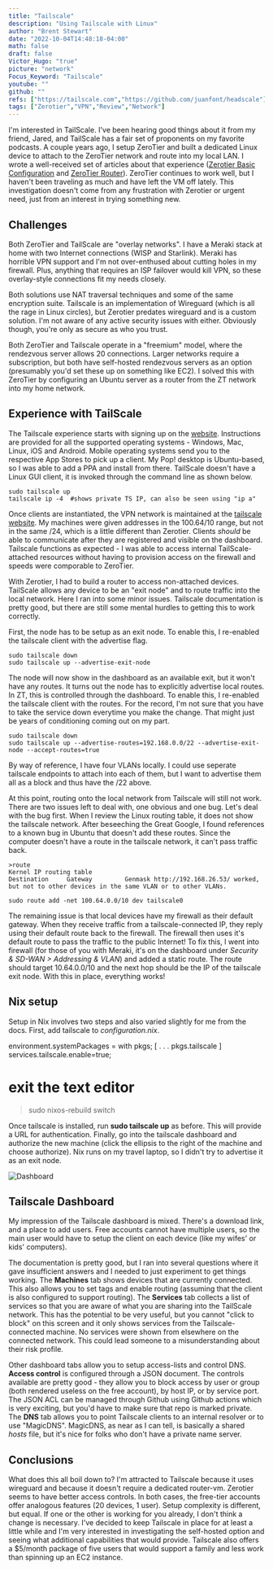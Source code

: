 ```yaml
---
title: "Tailscale"
description: "Using Tailscale with Linux"
author: "Brent Stewart"
date: "2022-10-04T14:48:18-04:00"
math: false
draft: false
Victor_Hugo: "true"
picture: "network"
Focus_Keyword: "Tailscale"
youtube: ""
github: ""
refs: ["https://tailscale.com","https://github.com/juanfont/headscale"]
tags: ["Zerotier","VPN","Review","Network"]
---
```

I'm interested in TailScale.  I've been hearing good things about it from my friend, Jared, and TailScale has a fair set of proponents on my favorite podcasts.  A couple years ago, I setup ZeroTier and built a dedicated Linux device to attach to the ZeroTier network and route into my local LAN.  I wrote a well-received set of articles about that experience ([Zerotier Basic Configuration](/posts/201027_zerotier/) and [ZeroTier Router](/posts/201027_zerotierrouter/)).  ZeroTier continues to work well, but I haven't been traveling as much and have left the VM off lately.  This investigation doesn't come from any frustration with Zerotier or urgent need, just from an interest in trying something new.

## Challenges
Both ZeroTier and TailScale are "overlay networks".  I have a Meraki stack at home with two Internet connections (WISP and Starlink).  Meraki has horrible VPN support and I'm not over-enthused about cutting holes in my firewall.  Plus, anything that requires an ISP failover would kill VPN, so these overlay-style connections fit my needs closely.

Both solutions use NAT traversal techniques and some of the same encryption suite.  Tailscale is an implementation of Wireguard (which is all the rage in Linux circles), but Zerotier predates wireguard and is a custom solution.  I'm not aware of any active security issues with either.  Obviously though, you're only as secure as who you trust.

Both ZeroTier and Tailscale operate in a "freemium" model, where the rendezvous server allows 20 connections.  Larger networks require a subscription, but both have self-hosted rendezvous servers as an option (presumably you'd set these up on something like EC2). I solved this with ZeroTier by configuring an Ubuntu server as a router from the ZT network into my home network.

## Experience with TailScale
The Tailscale experience starts with signing up on the [website](https://tailscale.com).  Instructions are provided for all the supported operating systems - Windows, Mac, Linux, iOS and Android.  Mobile operating systems send you to the respective App Stores to pick up a client.  My Pop! desktop is Ubuntu-based, so I was able to add a PPA and install from there.  TailScale doesn't have a Linux GUI client, it is invoked through the command line as shown below.

    sudo tailscale up 
    tailscale ip -4  #shows private TS IP, can also be seen using "ip a"

Once clients are instantiated, the VPN network is maintained at the [tailscale website](https://tailscale.com).  My machines were given addresses in the 100.64/10 range, but not in the same /24, which is a little different than Zerotier.  Clients _should_ be able to communicate after they are registered and visible on the dashboard.  Tailscale functions as expected - I was able to access internal TailScale-attached resources without having to provision access on the firewall and speeds were comporable to ZeroTier.  

With Zerotier, I had to build a router to access non-attached devices.  TailScale allows any device to be an "exit node" and to route traffic into the local network.  Here I ran into some minor issues.  Tailscale documentation is pretty good, but there are still some mental hurdles to getting this to work correctly.

First, the node has to be setup as an exit node.  To enable this, I re-enabled the tailscale client with the advertise flag.

    sudo tailscale down
    sudo tailscale up --advertise-exit-node 
    
The node will now show in the dashboard as an available exit, but it won't have any routes.  It turns out the node has to explicitly advertise local routes.  In ZT, this is controlled through the dashboard.  To enable this, I re-enabled the tailscale client with the routes.  For the record, I'm not sure that you have to take the service down everytime you make the change.  That might just be years of conditioning coming out on my part.  

    sudo tailscale down
    sudo tailscale up --advertise-routes=192.168.0.0/22 --advertise-exit-node --accept-routes=true  

By way of reference, I have four VLANs locally.  I could use seperate tailscale endpoints to attach into each of them, but I want to advertise them all as a block and thus have the /22 above.

At this point, routing onto the local network from Tailscale will still not work.  There are two issues left to deal with, one obvious and one bug.  Let's deal with the bug first.  When I review the Linux routing table, it does not show the tailscale network.  After beseeching the Great Google, I found references to a known bug in Ubuntu that doesn't add these routes.  Since the computer doesn't have a route in the tailscale network, it can't pass traffic back.

    >route
    Kernel IP routing table
    Destination     Gateway         Genmask http://192.168.26.53/ worked, but not to other devices in the same VLAN or to other VLANs.

    sudo route add -net 100.64.0.0/10 dev tailscale0

The remaining issue is that local devices have my firewall as their default gateway.  When they receive traffic from a tailscale-connected IP, they reply using their default route back to the firewall.  The firewall then uses it's default route to pass the traffic to the public Internet!  To fix this, I went into firewall (for those of you with Meraki, it's on the dashboard under _Security & SD-WAN > Addressing & VLAN_) and added a static route.  The route should target 10.64.0.0/10 and the next hop should be the IP of the tailscale exit node.  With this in place, everything works!

## Nix setup
Setup in Nix involves two steps and also varied slightly for me from the docs.  First, add tailscale to _configuration.nix_.

  environment.systemPackages = with pkgs; [
    . . .
    pkgs.tailscale
  ]
  services.tailscale.enable=true;
  # exit the text editor
  > sudo nixos-rebuild switch

Once tailscale is installed, run __sudo tailscale up__ as before.  This will provide a URL for authentication.  Finally, go into the tailscale dashboard and authorize the new machine (click the ellipsis to the right of the machine and choose authorize).  Nix runs on my travel laptop, so I didn't try to advertise it as an exit node.

![Dashboard](/221005_Tailscale.png#floatright)
## Tailscale Dashboard

My impression of the Tailscale dashboard is mixed.  There's a download link, and a place to add users.  Free accounts cannot have multiple users, so the main user would have to setup the client on each device (like my wifes' or kids' computers).

The documentation is pretty good, but I ran into several questions where it gave insufficient answers and I needed to just experiment to get things working.  The __Machines__ tab shows devices that are currently connected.  This also allows you to set tags and enable routing (assuming that the client is also configured to support routing).  The __Services__ tab collects a list of services so that you are aware of what you are sharing into the TailScale network.  This has the potential to be very useful, but you cannot "click to block" on this screen and it only shows services from the Tailscale-connected machine.  No services were shown from elsewhere on the connected network.  This could lead someone to a misunderstanding about their risk profile.

Other dashboard tabs allow you to setup access-lists and control DNS.  __Access control__ is configured through a JSON document.  The controls available are pretty good - they allow you to block access by user or group (both rendered useless on the free account), by host IP, or by service port.  The JSON ACL can be managed through Github using Github actions which is very exciting, but you'd have to make sure that repo is marked private.  The __DNS__ tab allows you to point Tailscale clients to an internal resolver or to use "MagicDNS".  MagicDNS, as near as I can tell, is basically a shared _hosts_ file, but it's nice for folks who don't have a private name server.

## Conclusions

What does this all boil down to?  I'm attracted to Tailscale because it uses wireguard and because it doesn't require a dedicated router-vm.  Zerotier seems to have better access controls.  In both cases, the free-tier accounts offer analogous features (20 devices, 1 user).  Setup complexity is different, but equal.  If one or the other is working for you already,  I don't think a change is necessary.  I've decided to keep Tailscale in place for at least a little while and I'm very interested in investigating the self-hosted option and seeing what additional capabilities that would provide.  Tailscale also offers a $5/month package of five users that would support a family and less work than spinning up an EC2 instance.